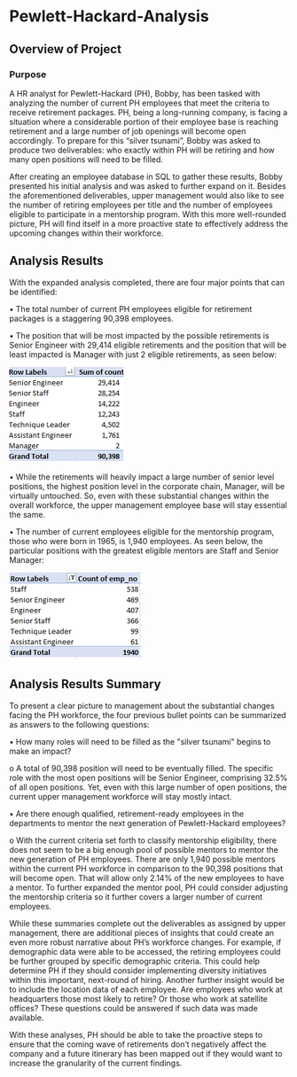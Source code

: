 # Pewlett-Hackard-Analysis

## Overview of Project
### Purpose
A HR analyst for Pewlett-Hackard (PH), Bobby, has been tasked with analyzing the number of current PH employees that meet the criteria to receive retirement packages. PH, being a long-running company, is facing a situation where a considerable portion of their employee base is reaching retirement and a large number of job openings will become open accordingly. To prepare for this “silver tsunami”, Bobby was asked to produce two deliverables: who exactly within PH will be retiring and how many open positions will need to be filled.

After creating an employee database in SQL to gather these results, Bobby presented his initial analysis and was asked to further expand on it. Besides the aforementioned deliverables, upper management would also like to see the number of retiring employees per title and the number of employees eligible to participate in a mentorship program. With this more well-rounded picture, PH will find itself in a more proactive state to effectively address the upcoming changes within their workforce.

## Analysis Results 

With the expanded analysis completed, there are four major points that can be identified:

•	The total number of current PH employees eligible for retirement packages is a staggering 90,398 employees.

•	The position that will be most impacted by the possible retirements is Senior Engineer with 29,414 eligible retirements and the position that will be least impacted is Manager with just 2 eligible retirements, as seen below:

<img src = "https://github.com/Jafranco96/Pewlett-Hackard-Analysis/blob/main/Resources/Retiring_titles.PNG">


•	While the retirements will heavily impact a large number of senior level positions, the highest position level in the corporate chain, Manager, will be virtually untouched. So, even with these substantial changes within the overall workforce, the upper management employee base will stay essential the same.

•	The number of current employees eligible for the mentorship program, those who were born in 1965, is 1,940 employees. As seen below, the particular positions with the greatest eligible mentors are Staff and Senior Manager:

<img src = "https://github.com/Jafranco96/Pewlett-Hackard-Analysis/blob/main/Resources/mentorship_eligibility.PNG">


## Analysis Results Summary

To present a clear picture to management about the substantial changes facing the PH workforce, the four previous bullet points can be summarized as answers to the following questions:

•	How many roles will need to be filled as the "silver tsunami" begins to make an impact? 

   o A total of 90,398 position will need to be eventually filled. The specific role with the most open positions will be Senior Engineer, comprising 32.5% of all open positions. Yet, even with this large number of open positions, the current upper management workforce will stay mostly intact.

•	Are there enough qualified, retirement-ready employees in the departments to mentor the next generation of Pewlett-Hackard employees?

   o With the current criteria set forth to classify mentorship eligibility, there does not seem to be a big enough pool of possible mentors to mentor the new generation of PH employees. There are only 1,940 possible mentors within the current PH workforce in comparison to the 90,398 positions that will become open.  That will allow only 2.14% of the new employees to have a mentor. To further expanded the mentor pool, PH could consider adjusting the mentorship criteria so it further covers a larger number of current employees.
        
While these summaries complete out the deliverables as assigned by upper management, there are additional pieces of insights that could create an even more robust narrative about PH’s workforce changes. For example, if demographic data were able to be accessed, the retiring employees could be further grouped by specific demographic criteria. This could help determine PH if they should consider implementing diversity initiatives within this important, next-round of hiring. Another further insight would be to include the location data of each employee. Are employees who work at headquarters those most likely to retire? Or those who work at satellite offices? These questions could be answered if such data was made available.

With these analyses, PH should be able to take the proactive steps to ensure that the coming wave of retirements don’t negatively affect the company and a future itinerary has been mapped out if they would want to increase the granularity of the current findings. 
